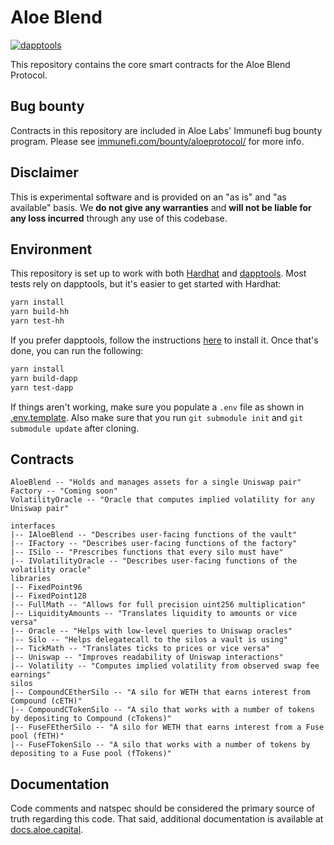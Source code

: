 # Aloe Blend

[![dapptools](https://github.com/aloelabs/aloe-blend/actions/workflows/dapptools.yml/badge.svg)](https://github.com/aloelabs/aloe-blend/actions/workflows/dapptools.yml)

This repository contains the core smart contracts for the Aloe Blend Protocol.

## Bug bounty

Contracts in this repository are included in Aloe Labs' Immunefi bug bounty program. Please see
[immunefi.com/bounty/aloeprotocol/](https://immunefi.com/bounty/aloeprotocol/) for more info.

## Disclaimer

This is experimental software and is provided on an "as is" and "as available" basis. We **do not give any warranties** and **will
not be liable for any loss incurred** through any use of this codebase.

## Environment

This repository is set up to work with both [Hardhat](https://hardhat.org/) and [dapptools](https://dapp.tools/).
Most tests rely on dapptools, but it's easier to get started with Hardhat:

```bash
yarn install
yarn build-hh
yarn test-hh
```

If you prefer dapptools, follow the instructions [here](https://github.com/dapphub/dapptools#installation) to
install it. Once that's done, you can run the following:

```bash
yarn install
yarn build-dapp
yarn test-dapp
```

If things aren't working, make sure you populate a `.env` file as shown in [.env.template](.env.template). Also make sure
that you run `git submodule init` and `git submodule update` after cloning.

## Contracts

```
AloeBlend -- "Holds and manages assets for a single Uniswap pair"
Factory -- "Coming soon"
VolatilityOracle -- "Oracle that computes implied volatility for any Uniswap pair"

interfaces
|-- IAloeBlend -- "Describes user-facing functions of the vault"
|-- IFactory -- "Describes user-facing functions of the factory"
|-- ISilo -- "Prescribes functions that every silo must have"
|-- IVolatilityOracle -- "Describes user-facing functions of the volatility oracle"
libraries
|-- FixedPoint96
|-- FixedPoint128
|-- FullMath -- "Allows for full precision uint256 multiplication"
|-- LiquidityAmounts -- "Translates liquidity to amounts or vice versa"
|-- Oracle -- "Helps with low-level queries to Uniswap oracles"
|-- Silo -- "Helps delegatecall to the silos a vault is using"
|-- TickMath -- "Translates ticks to prices or vice versa"
|-- Uniswap -- "Improves readability of Uniswap interactions"
|-- Volatility -- "Computes implied volatility from observed swap fee earnings"
silos
|-- CompoundCEtherSilo -- "A silo for WETH that earns interest from Compound (cETH)"
|-- CompoundCTokenSilo -- "A silo that works with a number of tokens by depositing to Compound (cTokens)"
|-- FuseFEtherSilo -- "A silo for WETH that earns interest from a Fuse pool (fETH)"
|-- FuseFTokenSilo -- "A silo that works with a number of tokens by depositing to a Fuse pool (fTokens)"
```

## Documentation

Code comments and natspec should be considered the primary source of truth regarding this code. That said,
additional documentation is available at [docs.aloe.capital](https://docs.aloe.capital).
